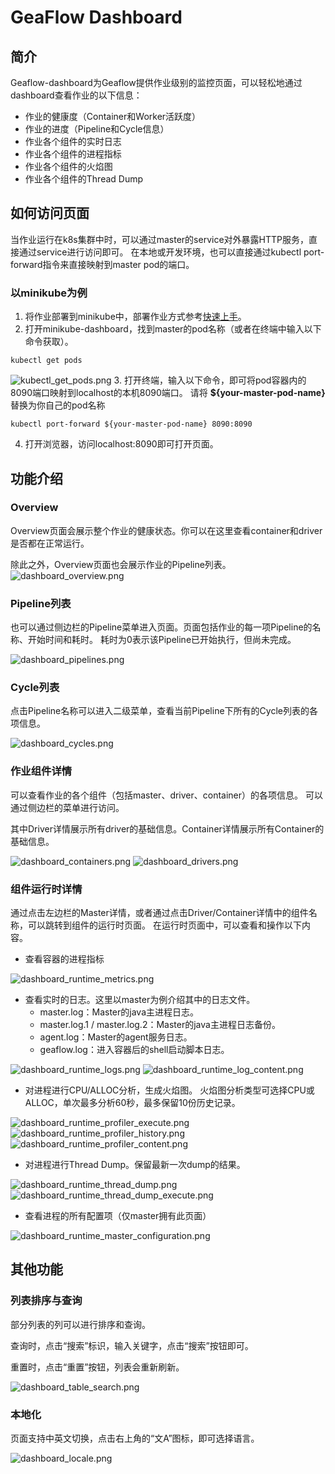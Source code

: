 # GeaFlow Dashboard
## 简介
Geaflow-dashboard为Geaflow提供作业级别的监控页面，可以轻松地通过dashboard查看作业的以下信息：
* 作业的健康度（Container和Worker活跃度）
* 作业的进度（Pipeline和Cycle信息）
* 作业各个组件的实时日志
* 作业各个组件的进程指标
* 作业各个组件的火焰图
* 作业各个组件的Thread Dump

## 如何访问页面
当作业运行在k8s集群中时，可以通过master的service对外暴露HTTP服务，直接通过service进行访问即可。
在本地或开发环境，也可以直接通过kubectl port-forward指令来直接映射到master pod的端口。

### 以minikube为例
1. 将作业部署到minikube中，部署作业方式参考[快速上手](source/3.quick_start.md)。
2. 打开minikube-dashboard，找到master的pod名称（或者在终端中输入以下命令获取）。
```shell
kubectl get pods
```
![kubectl_get_pods.png](../static/img/kubectl_get_pods.png)
3. 打开终端，输入以下命令，即可将pod容器内的8090端口映射到localhost的本机8090端口。
请将 **${your-master-pod-name}** 替换为你自己的pod名称
```shell
kubectl port-forward ${your-master-pod-name} 8090:8090
```
4. 打开浏览器，访问localhost:8090即可打开页面。

## 功能介绍
### Overview
Overview页面会展示整个作业的健康状态。你可以在这里查看container和driver是否都在正常运行。

除此之外，Overview页面也会展示作业的Pipeline列表。
![dashboard_overview.png](../static/img/dashboard_overview.png)

### Pipeline列表
也可以通过侧边栏的Pipeline菜单进入页面。页面包括作业的每一项Pipeline的名称、开始时间和耗时。
耗时为0表示该Pipeline已开始执行，但尚未完成。

![dashboard_pipelines.png](../static/img/dashboard_pipelines.png)

### Cycle列表
点击Pipeline名称可以进入二级菜单，查看当前Pipeline下所有的Cycle列表的各项信息。

![dashboard_cycles.png](../static/img/dashboard_cycles.png)

### 作业组件详情
可以查看作业的各个组件（包括master、driver、container）的各项信息。
可以通过侧边栏的菜单进行访问。

其中Driver详情展示所有driver的基础信息。Container详情展示所有Container的基础信息。

![dashboard_containers.png](../static/img/dashboard_containers.png)
![dashboard_drivers.png](../static/img/dashboard_drivers.png)

### 组件运行时详情
通过点击左边栏的Master详情，或者通过点击Driver/Container详情中的组件名称，可以跳转到组件的运行时页面。
在运行时页面中，可以查看和操作以下内容。
* 查看容器的进程指标

![dashboard_runtime_metrics.png](../static/img/dashboard_runtime_metrics.png)
* 查看实时的日志。这里以master为例介绍其中的日志文件。
  * master.log：Master的java主进程日志。
  * master.log.1 / master.log.2：Master的java主进程日志备份。
  * agent.log：Master的agent服务日志。
  * geaflow.log：进入容器后的shell启动脚本日志。
  
![dashboard_runtime_logs.png](../static/img/dashboard_runtime_logs.png)
![dashboard_runtime_log_content.png](../static/img/dashboard_runtime_log_content.png)
* 对进程进行CPU/ALLOC分析，生成火焰图。
火焰图分析类型可选择CPU或ALLOC，单次最多分析60秒，最多保留10份历史记录。

![dashboard_runtime_profiler_execute.png](../static/img/dashboard_runtime_profiler_execute.png)
![dashboard_runtime_profiler_history.png](../static/img/dashboard_runtime_profiler_history.png)
![dashboard_runtime_profiler_content.png](../static/img/dashboard_runtime_profiler_content.png)

* 对进程进行Thread Dump。保留最新一次dump的结果。

![dashboard_runtime_thread_dump.png](../static/img/dashboard_runtime_thread_dump.png)
![dashboard_runtime_thread_dump_execute.png](../static/img/dashboard_runtime_thread_dump_execute.png)

* 查看进程的所有配置项（仅master拥有此页面）

![dashboard_runtime_master_configuration.png](../static/img/dashboard_runtime_master_configuration.png)


## 其他功能
### 列表排序与查询
部分列表的列可以进行排序和查询。

查询时，点击“搜索”标识，输入关键字，点击“搜索”按钮即可。

重置时，点击“重置”按钮，列表会重新刷新。

![dashboard_table_search.png](../static/img/dashboard_table_search.png)

### 本地化
页面支持中英文切换，点击右上角的“文A”图标，即可选择语言。

![dashboard_locale.png](../static/img/dashboard_locale.png)